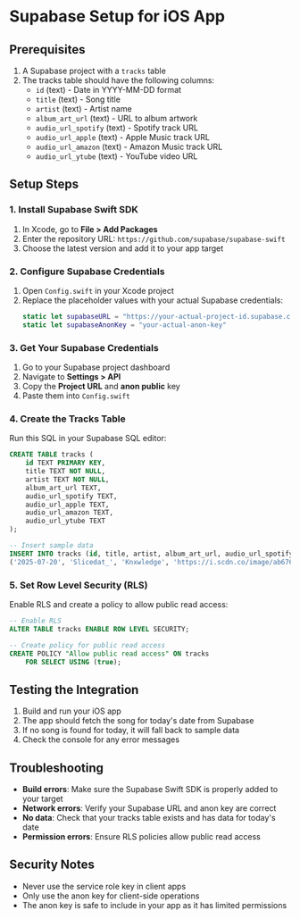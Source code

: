 # Supabase Setup for iOS App

## Prerequisites
1. A Supabase project with a `tracks` table
2. The tracks table should have the following columns:
   - `id` (text) - Date in YYYY-MM-DD format
   - `title` (text) - Song title
   - `artist` (text) - Artist name
   - `album_art_url` (text) - URL to album artwork
   - `audio_url_spotify` (text) - Spotify track URL
   - `audio_url_apple` (text) - Apple Music track URL
   - `audio_url_amazon` (text) - Amazon Music track URL
   - `audio_url_ytube` (text) - YouTube video URL

## Setup Steps

### 1. Install Supabase Swift SDK
1. In Xcode, go to **File > Add Packages**
2. Enter the repository URL: `https://github.com/supabase/supabase-swift`
3. Choose the latest version and add it to your app target

### 2. Configure Supabase Credentials
1. Open `Config.swift` in your Xcode project
2. Replace the placeholder values with your actual Supabase credentials:
   ```swift
   static let supabaseURL = "https://your-actual-project-id.supabase.co"
   static let supabaseAnonKey = "your-actual-anon-key"
   ```

### 3. Get Your Supabase Credentials
1. Go to your Supabase project dashboard
2. Navigate to **Settings > API**
3. Copy the **Project URL** and **anon public** key
4. Paste them into `Config.swift`

### 4. Create the Tracks Table
Run this SQL in your Supabase SQL editor:

```sql
CREATE TABLE tracks (
    id TEXT PRIMARY KEY,
    title TEXT NOT NULL,
    artist TEXT NOT NULL,
    album_art_url TEXT,
    audio_url_spotify TEXT,
    audio_url_apple TEXT,
    audio_url_amazon TEXT,
    audio_url_ytube TEXT
);

-- Insert sample data
INSERT INTO tracks (id, title, artist, album_art_url, audio_url_spotify, audio_url_apple, audio_url_amazon, audio_url_ytube) VALUES
('2025-07-20', 'Slicedat_', 'Knxwledge', 'https://i.scdn.co/image/ab67616d0000b27320f5dac1b5c6ddfe2f11c07d', 'https://open.spotify.com/track/6NYjwsMjq0ZTZ0j27tLjz6', 'https://geo.music.apple.com/us/album/_/1500350655?i=1500350659&mt=1&app=music&ls=1&at=1000lHKX&ct=api_http&itscg=30200&itsct=odsl_m', 'https://music.amazon.com/albums/B08546N5BY?trackAsin=B0854BBGRH', 'https://www.youtube.com/watch?v=GUrxmy52TkM');
```

### 5. Set Row Level Security (RLS)
Enable RLS and create a policy to allow public read access:

```sql
-- Enable RLS
ALTER TABLE tracks ENABLE ROW LEVEL SECURITY;

-- Create policy for public read access
CREATE POLICY "Allow public read access" ON tracks
    FOR SELECT USING (true);
```

## Testing the Integration
1. Build and run your iOS app
2. The app should fetch the song for today's date from Supabase
3. If no song is found for today, it will fall back to sample data
4. Check the console for any error messages

## Troubleshooting
- **Build errors**: Make sure the Supabase Swift SDK is properly added to your target
- **Network errors**: Verify your Supabase URL and anon key are correct
- **No data**: Check that your tracks table exists and has data for today's date
- **Permission errors**: Ensure RLS policies allow public read access

## Security Notes
- Never use the service role key in client apps
- Only use the anon key for client-side operations
- The anon key is safe to include in your app as it has limited permissions 